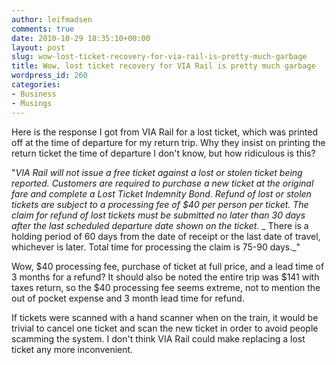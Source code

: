```yaml
---
author: leifmadsen
comments: true
date: 2010-10-29 18:35:10+00:00
layout: post
slug: wow-lost-ticket-recovery-for-via-rail-is-pretty-much-garbage
title: Wow, lost ticket recovery for VIA Rail is pretty much garbage
wordpress_id: 260
categories:
- Business
- Musings
---
```


Here is the response I got from VIA Rail for a lost ticket, which was printed off at the time of departure for my return trip. Why they insist on printing the return ticket the time of departure I don't know, but how ridiculous is this?

"_VIA Rail will not issue a free ticket against a lost or stolen ticket  being reported. Customers are required to purchase a new ticket at the  original fare and complete a Lost Ticket Indemnity Bond. Refund of lost  or stolen tickets are subject to a processing fee of $40 per person per  ticket. The claim for refund of lost tickets must be submitted no later  than 30 days after the last scheduled departure date shown on the  ticket._
_ There is a holding period of 60 days from the date of  receipt or the last date of travel, whichever is later. Total time for  processing the claim is 75-90 days._"

Wow, $40 processing fee, purchase of ticket at full price, and a lead time of 3 months for a refund? It should also be noted the entire trip was $141 with taxes return, so the $40 processing fee seems extreme, not to mention the out of pocket expense and 3 month lead time for refund.

If tickets were scanned with a hand scanner when on the train, it would be trivial to cancel one ticket and scan the new ticket in order to avoid people scamming the system. I don't think VIA Rail could make replacing a lost ticket any more inconvenient.
